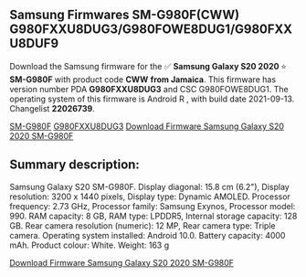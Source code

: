 <h2>Samsung Firmwares SM-G980F(CWW) G980FXXU8DUG3/G980FOWE8DUG1/G980FXXU8DUF9</h2>
Download the Samsung firmware for the ✅ <strong>Samsung Galaxy S20 2020 </strong> ⭐ <strong>SM-G980F</strong> with product code <strong>CWW</strong> <strong> from Jamaica</strong>. This firmware has version number PDA <strong>G980FXXU8DUG3</strong> and CSC G980FOWE8DUG1. The operating system of this firmware is Android R , with build date 2021-09-13. Changelist <strong>22026739</strong>.


[SM-G980F](https://samfirm.shop/samsung/model/SM-G980F)
[G980FXXU8DUG3](https://samfirm.shop/samsung/pda/G980FXXU8DUG3)
[Download Firmware Samsung Galaxy S20 2020 SM-G980F](https://samfirm.shop/samsung/firmware/455740)
<h2>Summary description:</h2>
<p>Samsung Galaxy S20 SM-G980F. Display diagonal: 15.8 cm (6.2"), Display resolution: 3200 x 1440 pixels, Display type: Dynamic AMOLED. Processor frequency: 2.73 GHz, Processor family: Samsung Exynos, Processor model: 990. RAM capacity: 8 GB, RAM type: LPDDR5, Internal storage capacity: 128 GB. Rear camera resolution (numeric): 12 MP, Rear camera type: Triple camera. Operating system installed: Android 10.0. Battery capacity: 4000 mAh. Product colour: White. Weight: 163 g</p>


[Download Firmware Samsung Galaxy S20 2020 SM-G980F](https://samfirm.shop/samsung/firmware/455740)
